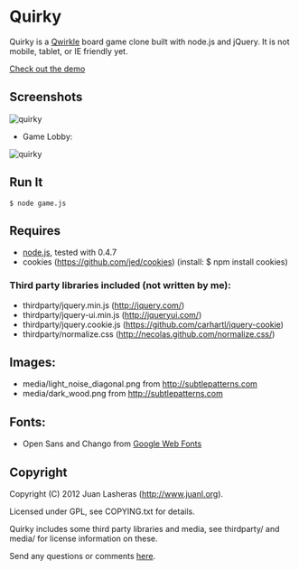 Quirky
======

Quirky is a [Qwirkle](http://www.google.com/search?q=qwirkle+board+game) board
game clone built with node.js and jQuery. It is not mobile, tablet, or IE
friendly yet.

[Check out the demo](http://quirky.juanl.org)

## Screenshots

![quirky](https://raw.github.com/jlas/quirky/media/scrnshot1.png)

* Game Lobby:

![quirky](https://raw.github.com/jlas/quirky/media/scrnshot2.png)

## Run It

    $ node game.js

## Requires

* [node.js](http://nodejs.org/), tested with 0.4.7
* cookies (https://github.com/jed/cookies) (install: $ npm install cookies)

### Third party libraries included (not written by me):

* thirdparty/jquery.min.js (http://jquery.com/)
* thirdparty/jquery-ui.min.js (http://jqueryui.com/)
* thirdparty/jquery.cookie.js (https://github.com/carhartl/jquery-cookie)
* thirdparty/normalize.css (http://necolas.github.com/normalize.css/)

## Images:

* media/light_noise_diagonal.png from http://subtlepatterns.com
* media/dark_wood.png from http://subtlepatterns.com

## Fonts:

* Open Sans and Chango from [Google Web Fonts](http://www.google.com/webfonts)

Copyright
---------

Copyright (C) 2012 Juan Lasheras (http://www.juanl.org).

Licensed under GPL, see COPYING.txt for details.

Quirky includes some third party libraries and media, see thirdparty/ and media/
for license information on these.

Send any questions or comments [here](http://twitter.com/jlas_).